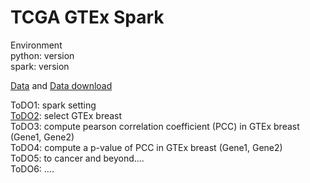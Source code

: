 # TCGA GTEx Spark

Environment</br>
python: version</br>
spark: version</br>

[Data][data] and [Data download][data_download]

ToDO1: spark setting</br>
[ToDO2]: select GTEx breast</br>
ToDO3: compute pearson correlation coefficient (PCC) in GTEx breast (Gene1, Gene2)</br>
ToDO4: compute a p-value of PCC in GTEx breast (Gene1, Gene2)</br>
ToDO5: to cancer and beyond....</br>
ToDO6: ....</br>

[data]: https://xenabrowser.net/datapages/?dataset=TcgaTargetGtex_rsem_gene_tpm&host=https%3A%2F%2Ftoil.xenahubs.net&removeHub=https%3A%2F%2Fxena.treehouse.gi.ucsc.edu%3A443
[data_download]: https://toil-xena-hub.s3.us-east-1.amazonaws.com/download/TcgaTargetGtex_rsem_gene_tpm.gz
[ToDO2]: ToDO2.ipynb